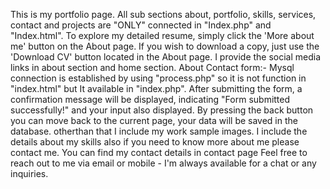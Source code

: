 This is my portfolio page.
All sub sections about, portfolio, skills, services, contact and projects are "ONLY" connected in "Index.php" and "Index.html".
To explore my detailed resume, simply click the 'More about me' button on the About page. If you wish to download a copy, just use the 'Download CV' button located in the About page.
I provide the social media links in about section and home section. 
About Contact form:- Mysql connection is established by using "process.php" so it is not function in "index.html" but It available in "index.php". After submitting the form, a confirmation message will be displayed, indicating "Form submitted successfully!" and your input also displayed. By pressing the back button you can move back to the current page, your data will be saved in the database.
otherthan that I include my work sample images.
I include the details about my skills also if you need to know more about me please contact me. You can find my contact details in contact page Feel free to reach out to me via email or mobile - I'm always available for a chat or any inquiries.

                
